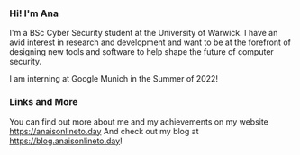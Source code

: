 ### Hi! I'm Ana

I'm a BSc Cyber Security student at the University of Warwick. I have an avid interest in research and development and want to be at the forefront of designing new tools and software to help shape the future of computer security.

I am interning at Google Munich in the Summer of 2022!

### Links and More

You can find out more about me and my achievements on my website https://anaisonlineto.day
And check out my blog at https://blog.anaisonlineto.day!



<!--
**lightspeedana/lightspeedana** is a ✨ _special_ ✨ repository because its `README.md` (this file) appears on your GitHub profile.

Here are some ideas to get you started:

- 🔭 I’m currently working on ...
- 🌱 I’m currently learning ...
- 👯 I’m looking to collaborate on ...
- 🤔 I’m looking for help with ...
- 💬 Ask me about ...
- 📫 How to reach me: ...
- 😄 Pronouns: ...
- ⚡ Fun fact: ...
-->
